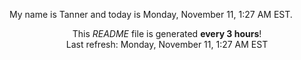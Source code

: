 My name is Tanner and today is Monday, November 11, 1:27 AM EST.

<p align="center">This <i>README</i> file is generated <b>every 3 hours</b>!</br>Last refresh: Monday, November 11, 1:27 AM EST<br /></p>
